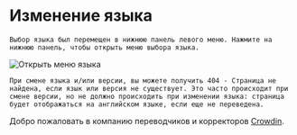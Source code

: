 # Изменение языка

```{note}
Выбор языка был перемещен в нижнюю панель левого меню. Нажмите на нижнюю панель, чтобы открыть меню выбора языка.
```

![Открыть меню языка](../images/documentation_language_menu.png)

```{warning}
При смене языка и/или версии, вы можете получить 404 - Страница не найдена, если язык или версия не существует. Это часто происходит при смене версии, но не должно происходить при изменении языка: страница будет отображаться на английском языке, если еще не переведена.
```

Добро пожаловать в компанию переводчиков и корректоров [Crowdin](https://crowdin.com/project/androidapsdocs).
